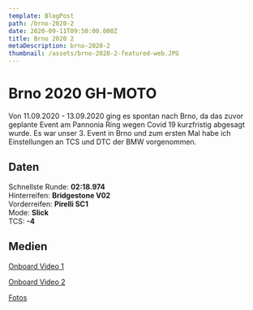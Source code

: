 ```yaml
---
template: BlogPost
path: /brno-2020-2
date: 2020-09-11T09:50:00.000Z
title: Brno 2020 2
metaDescription: brno-2020-2
thumbnail: /assets/brno-2020-2-featured-web.JPG
---
```

# Brno 2020 GH-MOTO

Von 11.09.2020 - 13.09.2020 ging es spontan nach Brno, da das zuvor geplante Event am Pannonia Ring wegen Covid 19 kurzfristig abgesagt wurde. Es war unser 3. Event in Brno und zum ersten Mal habe ich Einstellungen an TCS und DTC der BMW vorgenommen.  

## Daten
Schnellste Runde: **02:18.974**  
Hinterreifen: **Bridgestone V02**  
Vorderreifen: **Pirelli SC1**  
Mode: **Slick**  
TCS: **-4**

## Medien
[Onboard Video 1](https://www.youtube.com/watch?v=UwOGHnFsOzc) 
[Onboard Video 2](https://www.youtube.com/watch?v=yPxEoyFKSoo) 
[Fotos](https://www.instagram.com/p/CFMLGE_Hml8/?utm_source=ig_web_copy_link)

